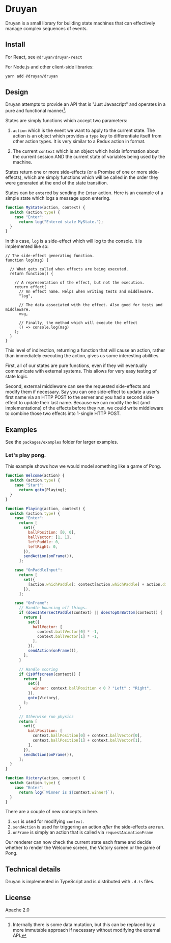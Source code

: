 # Druyan

Druyan is a small library for building state machines that can effectively manage complex sequences of events.

## Install

For React, see `@druyan/druyan-react`

For Node.js and other client-side libraries:

```bash
yarn add @druyan/druyan
```

## Design

Druyan attempts to provide an API that is "Just Javascript" and operates in a pure and functional manner[^1].

States are simply functions which accept two parameters:

1. `action` which is the event we want to apply to the current state. The action is an object which provides a `type` key to differentiate itself from other action types. It is very similar to a Redux action in format.

2. The current `context` which is an object which holds information about the current session AND the current state of variables being used by the machine.

States return one or more side-effects (or a Promise of one or more side-effects), which are simply functions which will be called in the order they were generated at the end of the state transition.

States can be `enter`ed by sending the `Enter` action. Here is an example of a simple state which logs a message upon entering.

```javascript
function MyState(action, context) {
  switch (action.type) {
    case "Enter":
      return log("Entered state MyState.");
  }
}
```

In this case, `log` is a side-effect which will log to the console. It is implemented like so:

```
// The side-effect generating function.
function log(msg) {

  // What gets called when effects are being executed.
  return function() {

    // A representation of the effect, but not the execution.
    return effect(
      // An effect name. Helps when writing tests and middleware.
      "log",

      // The data associated with the effect. Also good for tests and middleware.
      msg,

      // Finally, the method which will execute the effect
      () => console.log(msg)
    );
  }
}
```

This level of indirection, returning a function that will cause an action, rather than immediately executing the action, gives us some interesting abilities.

First, all of our states are pure functions, even if they will eventually communicate with external systems. This allows for very easy testing of state logic.

Second, external middleware can see the requested side-effects and modify them if necessary. Say you can one side-effect to update a user's first name via an HTTP POST to the server and you had a second side-effect to update their last name. Because we can modify the list (and implementations) of the effects before they run, we could write middleware to combine those two effects into 1-single HTTP POST.

## Examples

See the `packages/examples` folder for larger examples.

### Let's play pong.

This example shows how we would model something like a game of Pong.

```javascript
function Welcome(action) {
  switch (action.type) {
    case "Start":
      return goto(Playing);
  }
}

function Playing(action, context) {
  switch (action.type) {
    case "Enter":
      return [
        set({
          ballPosition: [0, 0],
          ballVector: [1, 1],
          leftPaddle: 0,
          leftRight: 0,
        }),
        sendAction(onFrame()),
      ];

    case "OnPaddleInput":
      return [
        set({
          [action.whichPaddle]: context[action.whichPaddle] + action.direction,
        }),
      ];

    case "OnFrame":
      // Handle bouncing off things.
      if (doesIntersectPaddle(context) || doesTopOrBottom(context)) {
        return [
          set({
            ballVector: [
              context.ballVector[0] * -1,
              context.ballVector[1] * -1,
            ],
          }),
          sendAction(onFrame()),
        ];
      }

      // Handle scoring
      if (isOffscreen(context)) {
        return [
          set({
            winner: context.ballPosition < 0 ? "Left" : "Right",
          }),
          goto(Victory),
        ];
      }

      // Otherwise run physics
      return [
        set({
          ballPosition: [
            context.ballPosition[0] + context.ballVector[0],
            context.ballPosition[1] + context.ballVector[1],
          ],
        }),
        sendAction(onFrame()),
      ];
  }
}

function Victory(action, context) {
  switch (action.type) {
    case "Enter":
      return log(`Winner is ${context.winner}`);
  }
}
```

There are a couple of new concepts in here.

1. `set` is used for modifying `context`.
2. `sendAction` is used for triggering an action _after_ the side-effects are run.
3. `onFrame` is simply an action that is called via `requestAnimationFrame`

Our renderer can now check the current state each frame and decide whether to render the Welcome screen, the Victory screen or the game of Pong.

## Technical details

Druyan is implemented in TypeScript and is distributed with `.d.ts` files.

## License

Apache 2.0

[^1]: Internally there is some data mutation, but this can be replaced by a more immutable approach if necessary without modifying the external API.
